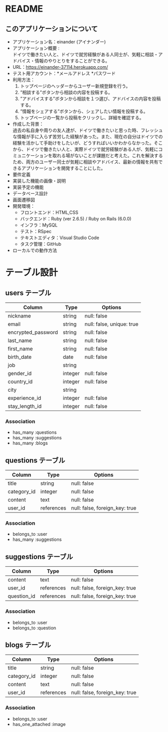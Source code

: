# README

## **このアプリケーションについて**

* アプリケーション名：einander (アイナンダー)
* アプリケーション概要 :<br>
ドイツで働きたい人と、ドイツで就労経験がある人同士が、気軽に相談・アドバイス・情報のやりとりをすることができる。
* URL：https://einander-37114.herokuapp.com/
* テスト用アカウント：*メールアドレス  *パスワード
* 利用方法：<br>
  1. トップページのヘッダーからユーザー新規登録を行う。
  2. ”相談する”ボタンから相談の内容を投稿する。
  3. ”アドバイスする”ボタンから相談を１つ選び、アドバイスの内容を投稿する。
  4. ”情報をシェアする”ボタンから、シェアしたい情報を投稿する。
  5. トップページの一覧から投稿をクリックし、詳細を確認する。
* 作成した背景：<br>
過去の私自身や周りの友人達が、ドイツで働きたいと思った時、フレッシュな情報が手に入らず苦労した経験があった。また、現在の自分はドイツでの経験を活かして手助けをしたいが、どうすればいいかわからなかった。そこから、ドイツで働きたい人と、実際ドイツで就労経験がある人が、気軽にコミュニケーションを取れる場がないことが課題だと考えた。これを解決するため、両方のユーザー同士が気軽に相談やアドバイス、最新の情報を共有できるアプリケーションを開発することにした。
* 要件定義
* 実装した機能の画像・説明
* 実装予定の機能
* データベース設計
* 画面遷移図
* 開発環境：
  * フロントエンド：HTML,CSS
  *  バックエンド：Ruby (ver 2.6.5) / Ruby on Rails (6.0.0)
  *  インフラ：MySQL
  *  テスト：RSpec
  *  テキストエディタ：Visual Studio Code  
  *  タスク管理：GitHub
* ローカルでの動作方法
  
  
  
# テーブル設計

## users テーブル

| Column             | Type    | Options                   |
| ------------------ | ------- | ------------------------- |
| nickname           | string  | null: false               |
| email              | string  | null: false, unique: true |
| encrypted_password | string  | null: false               |
| last_name          | string  | null: false               |
| first_name         | string  | null: false               |
| birth_date         | date    | null: false               |
| job                | string  |                           |
| gender_id          | integer | null: false               |
| country_id         | integer | null: false               |
| city               | string  |                           |
| experience_id      | integer | null: false               |
| stay_length_id     | integer | null: false               |

### Association

- has_many :questions
- has_many :suggestions
- has_many :blogs


## questions テーブル

| Column      | Type       | Options                        |
| ----------- | ---------- | ------------------------------ |
| title       | string     | null: false                    |
| category_id | integer    | null: false                    |
| content     | text       | null: false                    |
| user_id     | references | null: false, foreign_key: true |

### Association

- belongs_to :user
- has_many :suggestions


## suggestions テーブル

| Column      | Type       | Options                        |
| ----------- | ---------- | ------------------------------ |
| content     | text       | null: false                    |
| user_id     | references | null: false, foreign_key: true |
| question_id | references | null: false, foreign_key: true |

### Association

- belongs_to :user
- belongs_to :question


## blogs テーブル

| Column      | Type       | Options                        |
| ----------- | ---------- | ------------------------------ |
| title       | string     | null: false                    |
| category_id | integer    | null: false                    |
| content     | text       | null: false                    |
| user_id     | references | null: false, foreign_key: true |

### Association

- belongs_to :user
- has_one_attached :image